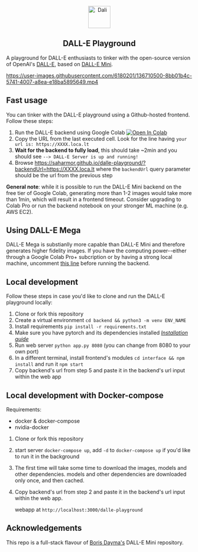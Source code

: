 <p align="center">
<img src="https://emojipedia-us.s3.dualstack.us-west-1.amazonaws.com/thumbs/240/apple/285/woman-artist_1f469-200d-1f3a8.png" width="60" alt="Dali">
  <h2 align="center">DALL-E Playground</h2>
</p>

A playground for DALL-E enthusiasts to tinker with the open-source version of
OpenAI's [DALL-E](https://openai.com/blog/dall-e/), based on [DALL-E Mini](https://github.com/borisdayma/dalle-mini).

https://user-images.githubusercontent.com/6180201/136710500-8bb01b4c-5741-4007-a8ea-e18ba5895649.mp4


## Fast usage

You can tinker with the DALL-E playground using a Github-hosted frontend. Follow these steps:

1. Run the DALL-E backend using Google Colab [![Open In Colab](https://colab.research.google.com/assets/colab-badge.svg)](https://colab.research.google.com/github/saharmor/dalle-playground/blob/main/backend/dalle_playground_backend.ipynb)
2. Copy the URL from the last executed cell. Look for the line having `your url is: https://XXXX.loca.lt`
3. **Wait for the backend to fully load**, this should take ~2min and you should see `--> DALL-E Server is up and running!`
5. Browse https://saharmor.github.io/dalle-playground/?backendUrl=https://XXXX.loca.lt where the `backendUrl` query parameter should be the url from the previous step

**General note**: while it is possible to run the DALL-E Mini backend on the free tier of Google Colab,
generating more than 1-2 images would take more than 1min, which will result in a frontend timeout. Consider upgrading to Colab Pro or run the backend notebook on your stronger ML machine (e.g. AWS EC2). 

## Using DALL-E Mega
DALL-E Mega is substianlly more capable than DALL-E Mini and therefore generates higher fidelity images. If you have the computing power--either through a Google Colab Pro+ subcription or by having a strong local machine, uncomment [this line](https://github.com/saharmor/dalle-playground/blob/2cffe123325910ff266185b653841c65f227c69f/backend/app.py#L38) before running the backend.

## Local development

Follow these steps in case you'd like to clone and run the DALL-E playground locally:

1. Clone or fork this repository
2. Create a virtual environment `cd backend && python3 -m venv ENV_NAME`
3. Install requirements `pip install -r requirements.txt`
4. Make sure you have pytorch and its dependencies
   installed _[Installation guide](https://pytorch.org/get-started/locally/)_
5. Run web server `python app.py 8080` (you can change from 8080 to your own port)
6. In a different terminal, install frontend's modules `cd interface && npm install` and run
   it `npm start`
7. Copy backend's url from step 5 and paste it in the backend's url input within the web app

## Local development with Docker-compose

Requirements:
   - docker & docker-compose 
   - nvidia-docker

1. Clone or fork this repository
2. start server `docker-compose up`, add `-d` to `docker-compose up` if you'd like to run it in the background
3. The first time will take some time to download the images, models and other dependencies. 
   models and other dependencies are downloaded only once, and then cached.
4. Copy backend's url from step 2 and paste it in the backend's url input within the web app.
   
   webapp at `http://localhost:3000/dalle-playground`

## Acknowledgements

This repo is a full-stack flavour of [Boris Dayma's](https://github.com/borisdayma) DALL-E Mini
repository. 
